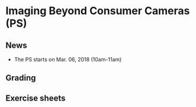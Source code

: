 # Imaging Beyond Consumer Cameras (PS)

## News

- The PS starts on Mar. 06, 2018 (10am-11am)

## Grading

## Exercise sheets

